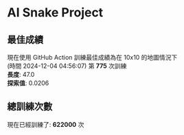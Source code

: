 
# AI Snake Project

## **最佳成績**

























現在使用 GitHub Action 訓練最佳成績為在 10x10 的地圖情況下  
(時間 2024-12-04 04:56:07) 第 **775** 次訓練  
**長度**: 47.0  
**探索值**: 0.0206



















































## 總訓練次數
現在已經訓練了: **622000** 次
